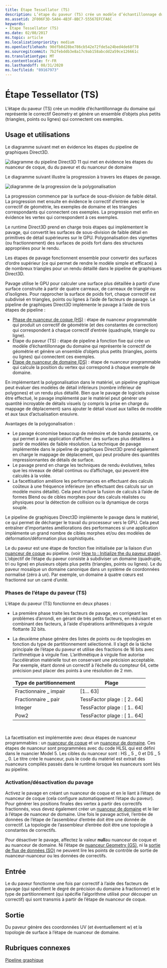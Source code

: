 ```yaml
---
title: Étape Tessellator (TS)
description: L’étape du paveur (TS) crée un modèle d’échantillonnage du domaine qui représente le correctif Geometry et génère un ensemble d’objets plus petits (triangles, points ou lignes) qui connectent ces exemples.
ms.assetid: 2F006F3D-5A04-4B3F-8BC7-55567EFCFA6C
keywords:
- Étape Tessellator (TS)
ms.date: 02/08/2017
ms.topic: article
ms.localizationpriority: medium
ms.openlocfilehash: 90dfb8d28be786cb542e72fde5a24bed4de68f78
ms.sourcegitcommit: 7b2febddb3e8a17c9ab158abcdd2a59ce126661c
ms.translationtype: MT
ms.contentlocale: fr-FR
ms.lasthandoff: 08/31/2020
ms.locfileid: "89167973"
---
```

# <a name="tessellator-ts-stage"></a>Étape Tessellator (TS)


L’étape du paveur (TS) crée un modèle d’échantillonnage du domaine qui représente le correctif Geometry et génère un ensemble d’objets plus petits (triangles, points ou lignes) qui connectent ces exemples.

## <a name="span-idpurpose_and_usesspanspan-idpurpose_and_usesspanspan-idpurpose_and_usesspanpurpose-and-uses"></a><span id="Purpose_and_uses"></span><span id="purpose_and_uses"></span><span id="PURPOSE_AND_USES"></span>Usage et utilisations


Le diagramme suivant met en évidence les étapes du pipeline de graphiques Direct3D.

![diagramme du pipeline Direct3D 11 qui met en évidence les étapes du nuanceur de coque, du du paveur et du nuanceur de domaine](images/d3d11-pipeline-stages-tessellation.png)

Le diagramme suivant illustre la progression à travers les étapes de pavage.

![diagramme de la progression de la polygonalisation](images/tess-prog.png)

La progression commence par la surface de sous-division de faible détail. La progression met ensuite en évidence le correctif d’entrée avec le correctif de géométrie, les exemples de domaine et les triangles correspondants qui connectent ces exemples. La progression met enfin en évidence les vertex qui correspondent à ces exemples.

Le runtime Direct3D prend en charge trois étapes qui implémentent le pavage, qui convertit les surfaces de sous-division de faible détail en primitives de détail supérieures sur le GPU. Polygonalisation des vignettes (ou fractionnement) des surfaces de poids fort dans des structures appropriées pour le rendu.

Les étapes de pavage fonctionnent ensemble pour convertir des surfaces d’ordre supérieur (ce qui permet de rendre le modèle simple et efficace) à de nombreux triangles pour un rendu détaillé dans le pipeline de graphiques Direct3D.

Pavage utilise le GPU pour calculer une surface plus détaillée à partir d’une surface construite à partir de quatre carreaux, de carreaux de triangle ou d’isolignes. Pour rapprocher la surface de poids fort, chaque correctif est subdivisé en triangles, points ou lignes à l’aide de facteurs de pavage. Le pipeline de graphiques Direct3D implémente le pavage à l’aide de trois étapes de pipeline :

-   [Phase de nuanceur de coque (HS)](hull-shader-stage--hs-.md) : étape de nuanceur programmable qui produit un correctif de géométrie (et des constantes de correction) qui correspondent à chaque correctif d’entrée (quadruple, triangle ou ligne).
-   Étape du paveur (TS) : étape de pipeline à fonction fixe qui crée un modèle d’échantillonnage du domaine qui représente le correctif de géométrie et génère un ensemble d’objets plus petits (triangles, points ou lignes) qui connectent ces exemples.
-   [Étape de nuanceur de domaine (DS)](domain-shader-stage--ds-.md) : étape de nuanceur programmable qui calcule la position du vertex qui correspond à chaque exemple de domaine.

En implémentant la polygonalisation dans le matériel, un pipeline graphique peut évaluer des modèles de détail inférieurs (nombre inférieur de polygones) et un rendu plus détaillé. Bien que le pavage de logiciels puisse être effectué, le pavage implémenté par le matériel peut générer une quantité incroyable de détails visuels (y compris la prise en charge du mappage de déplacement) sans ajouter le détail visuel aux tailles de modèle et aux taux d’actualisation ensuivre.

Avantages de la polygonalisation :

-   Le pavage économise beaucoup de mémoire et de bande passante, ce qui permet à une application d’afficher des surfaces plus détaillées à partir de modèles de faible résolution. La technique de pavage implémentée dans le pipeline de graphiques Direct3D prend également en charge le mappage de déplacement, qui peut produire des quantités impressionnantes de détails de surface.
-   Le pavage prend en charge les techniques de rendu évolutives, telles que les niveaux de détail continus ou d’affichage, qui peuvent être calculés à la volée.
-   La facettisation améliore les performances en effectuant des calculs coûteux à une fréquence inférieure (en effectuant des calculs sur un modèle moins détaillé). Cela peut inclure la fusion de calculs à l’aide de formes Blend ou de cibles morphes pour des calculs réalistes ou physiques pour la détection de collision ou la dynamique de corps souple.

Le pipeline de graphiques Direct3D implémente le pavage dans le matériel, ce qui permet de décharger le travail du processeur vers le GPU. Cela peut entraîner d’importantes améliorations des performances si une application implémente un grand nombre de cibles morphes et/ou des modèles de déformation/déformation plus sophistiqués.

Le du paveur est une étape de fonction fixe initialisée par la liaison d’un [nuanceur de coque](hull-shader-stage--hs-.md) au pipeline. (voir [How to : Initialize the du paveur stage](/windows/desktop/direct3d11/direct3d-11-advanced-stages-tessellator-initialize)). L’objectif de l’étape du paveur consiste à subdiviser un domaine (quadruple, tri ou ligne) en plusieurs objets plus petits (triangles, points ou lignes). Le du paveur mosaïque un domaine canonique dans un système de coordonnées normalisé (zéro à un). Par exemple, un domaine à quatre cœurs est fractionné sur un carré d’unité.

### <a name="span-idphases_in_the_tessellator__ts__stagespanspan-idphases_in_the_tessellator__ts__stagespanspan-idphases_in_the_tessellator__ts__stagespanphases-in-the-tessellator-ts-stage"></a><span id="Phases_in_the_Tessellator__TS__stage"></span><span id="phases_in_the_tessellator__ts__stage"></span><span id="PHASES_IN_THE_TESSELLATOR__TS__STAGE"></span>Phases de l’étape du paveur (TS)

L’étape du paveur (TS) fonctionne en deux phases :

-   La première phase traite les facteurs de pavage, en corrigeant les problèmes d’arrondi, en gérant de très petits facteurs, en réduisant et en combinant des facteurs, à l’aide d’opérations arithmétiques à virgule flottante 32 bits.
-   La deuxième phase génère des listes de points ou de topologies en fonction du type de partitionnement sélectionné. Il s’agit de la tâche principale de l’étape du paveur et utilise des fractions de 16 bits avec l’arithmétique à virgule fixe. L’arithmétique à virgule fixe autorise l’accélération matérielle tout en conservant une précision acceptable. Par exemple, étant donné un correctif à l’échelle du compteur 64, cette précision peut placer des points à une résolution de 2 mm.

    | Type de partitionnement | Plage                       |
    |----------------------|-----------------------------|
    | Fractionnaire \_ impair      | \[1... 63\]                  |
    | Fractionnaire \_ pair     | TessFactor plage : \[ 2.. 64\] |
    | Integer              | TessFactor plage : \[ 1.. 64\] |
    | Pow2                 | TessFactor plage : \[ 1.. 64\] |

     

La facettisation est implémentée avec deux étapes de nuanceur programmables : un [nuanceur de coque](hull-shader-stage--hs-.md) et un [nuanceur de domaine](domain-shader-stage--ds-.md). Ces étapes de nuanceur sont programmées avec du code HLSL qui est défini dans le nuancier Model 5. Les cibles du nuanceur sont : HS \_ 5 \_ 0 et DS \_ 5 \_ 0. Le titre crée le nuanceur, puis le code du matériel est extrait des nuanceurs compilés passés dans le runtime lorsque les nuanceurs sont liés au pipeline.

### <a name="span-idenabling_disabling_tessellationspanspan-idenabling_disabling_tessellationspanspan-idenabling_disabling_tessellationspanenablingdisabling-tessellation"></a><span id="Enabling_disabling_tessellation"></span><span id="enabling_disabling_tessellation"></span><span id="ENABLING_DISABLING_TESSELLATION"></span>Activation/désactivation du pavage

Activez le pavage en créant un nuanceur de coque et en le liant à l’étape de nuanceur de coque (cela configure automatiquement l’étape du paveur). Pour générer les positions finales des vertex à partir des correctifs fractionnés, vous devez également créer un [nuanceur de domaine](domain-shader-stage--ds-.md) et le lier à l’étape de nuanceur de domaine. Une fois le pavage activé, l’entrée de données de l’étape de l’assembleur d’entrée doit être une donnée de correctif. La topologie de l’assembleur d’entrée doit être une topologie à constantes de correctifs.

Pour désactiver le pavage, affectez la valeur **null**au nuanceur de coque et au nuanceur de domaine. Ni l’étape de [nuanceur Geometry (GS),](geometry-shader-stage--gs-.md) ni la [sortie de flux de données (SO)](stream-output-stage--so-.md) ne peuvent lire les points de contrôle de sortie de nuanceur-nuanceur ou les données de correctifs.

## <a name="span-idinputspanspan-idinputspanspan-idinputspaninput"></a><span id="Input"></span><span id="input"></span><span id="INPUT"></span>Entrée


Le du paveur fonctionne une fois par correctif à l’aide des facteurs de pavage (qui spécifient le degré de précision du domaine à fractionner) et le type de partitionnement (qui spécifie l’algorithme utilisé pour découper un correctif) qui sont transmis à partir de l’étape de nuanceur de coque.

## <a name="span-idoutputspanspan-idoutputspanspan-idoutputspanoutput"></a><span id="Output"></span><span id="output"></span><span id="OUTPUT"></span>Sortie


Du paveur génère des coordonnées UV (et éventuellement w) et la topologie de surface à l’étape de nuanceur de domaine.

## <a name="span-idrelated-topicsspanrelated-topics"></a><span id="related-topics"></span>Rubriques connexes


[Pipeline graphique](graphics-pipeline.md)

 

 